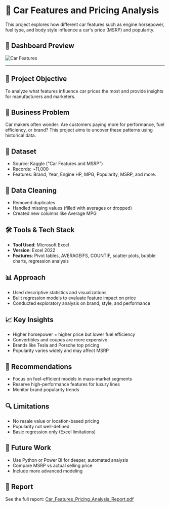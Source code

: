 # 🚗 Car Features and Pricing Analysis

This project explores how different car features such as engine horsepower, fuel type, and body style influence a car's price (MSRP) and popularity.

## 📸 Dashboard Preview

![Car Features](https://github.com/user-attachments/assets/7bc8f9a0-69e5-46fd-82c4-406b8efbc16a)

---

## 📌 Project Objective

To analyze what features influence car prices the most and provide insights for manufacturers and marketers.

## 🧠 Business Problem

Car makers often wonder: Are customers paying more for performance, fuel efficiency, or brand? This project aims to uncover these patterns using historical data.

## 📂 Dataset

- Source: Kaggle ("Car Features and MSRP")
- Records: ~11,000
- Features: Brand, Year, Engine HP, MPG, Popularity, MSRP, and more.

## 🧼 Data Cleaning

- Removed duplicates
- Handled missing values (filled with averages or dropped)
- Created new columns like Average MPG

## 🛠 Tools & Tech Stack

- **Tool Used**: Microsoft Excel
- **Version**: Excel 2022
- **Features**: Pivot tables, AVERAGEIFS, COUNTIF, scatter plots, bubble charts, regression analysis

## 📊 Approach

- Used descriptive statistics and visualizations
- Built regression models to evaluate feature impact on price
- Conducted exploratory analysis on brand, style, and performance

## 📈 Key Insights

- Higher horsepower = higher price but lower fuel efficiency
- Convertibles and coupes are more expensive
- Brands like Tesla and Porsche top pricing
- Popularity varies widely and may affect MSRP

## 📌 Recommendations

- Focus on fuel-efficient models in mass-market segments
- Reserve high-performance features for luxury lines
- Monitor brand popularity trends

## 🔍 Limitations

- No resale value or location-based pricing
- Popularity not well-defined
- Basic regression only (Excel limitations)

## 🚀 Future Work

- Use Python or Power BI for deeper, automated analysis
- Compare MSRP vs actual selling price
- Include more advanced modeling

## 📄 Report

See the full report: [Car_Features_Pricing_Analysis_Report.pdf](./Car_Features_Pricing_Analysis_Report.pdf)
